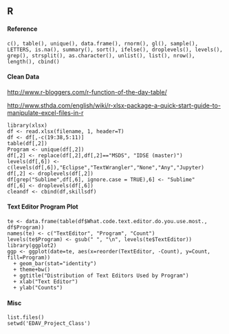 ## R

#### Reference
```{r, eval=FALSE}
c(), table(), unique(), data.frame(), rnorm(), gl(), sample(), LETTERS, is.na(), summary(), sort(), ifelse(), droplevels(), levels(), grep(), strsplit(), as.character(), unlist(), list(), nrow(), length(), cbind() 
```

#### Clean Data
<http://www.r-bloggers.com/r-function-of-the-day-table/>

<http://www.sthda.com/english/wiki/r-xlsx-package-a-quick-start-guide-to-manipulate-excel-files-in-r>

```{r, eval=FALSE}
library(xlsx)
df <- read.xlsx(filename, 1, header=T)
df <- df[,-c(19:38,5:11)]
table(df[,2])
Program <- unique(df[,2])
df[,2] <- replace(df[,2],df[,2]=="MSDS", "IDSE (master)")
levels(df[,6]) <- c(levels(df[,6]),"Eclipse","TextWrangler","None","Any","Jupyter)
df[,2] <- droplevels(df[,2])
df[grep("Sublime",df[,6], ignore.case = TRUE),6] <- "Sublime"
df[,6] <- droplevels(df[,6])
cleandf <- cbind(df,skillsdf)
```

#### Text Editor Program Plot

```{r, eval=FALSE}
te <- data.frame(table(df$What.code.text.editor.do.you.use.most., df$Program))
names(te) <- c("TextEditor", "Program", "Count")
levels(te$Program) <- gsub(" ", "\n", levels(te$TextEditor))
library(ggplot2)
ggp <- ggplot(date=te, aes(x=reorder(TextEditor, -Count), y=Count, fill=Program))
  + geom_bar(stat="identity")
  + theme+bw()
  + ggtitle("Distribution of Text Editors Used by Program")
  + xlab("Text Editor")
  + ylab("Counts")

```

#### Misc

```{r, eval=FALSE}
list.files()
setwd('EDAV_Project_Class')
```